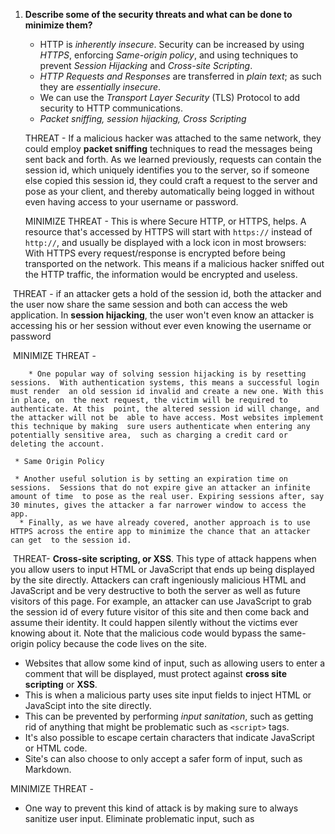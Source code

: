 

1. **Describe some of the security threats and what can be done to minimize them?**

   * HTTP is *inherently insecure*. Security can be increased by using *HTTPS*, enforcing *Same-origin policy*, and using techniques to prevent *Session Hijacking* and *Cross-site Scripting*.
   * *HTTP Requests and Responses* are transferred in *plain text*; as such they are *essentially insecure*.
   * We can use the *Transport Layer Security* (TLS) Protocol to add security to HTTP communications.
   * *Packet sniffing, session hijacking, Cross Scripting* 

   THREAT - If a malicious hacker was attached to the same network, they could employ **packet sniffing** techniques to read the messages being sent back and forth. As we  learned previously, requests can contain the session id, which uniquely  identifies you to the server, so if someone else copied this session id, they could craft a request to the server and pose as your client, and  thereby automatically being logged in without even having access to your username or password.

   MINIMIZE THREAT - This is where Secure HTTP, or HTTPS, helps. A resource that's accessed by HTTPS will start with `https://` instead of `http://`, and usually be displayed with a lock icon in most browsers: With HTTPS every request/response is encrypted before being transported  on the network. This means if a malicious hacker sniffed out the HTTP  traffic, the information would be encrypted and useless.



​		THREAT - if an attacker gets a hold of the session id, both the attacker and the  user now share the same session and both can access the web application. In **session hijacking**, the user won't even know an attacker is accessing his or her session without ever even knowing the username or password

​	   MINIMIZE THREAT - 

		* One popular way of solving session hijacking is by resetting sessions.  With authentication systems, this means a successful login must render  an old session id invalid and create a new one. With this in place, on  the next request, the victim will be required to authenticate. At this  point, the altered session id will change, and the attacker will not be  able to have access. Most websites implement this technique by making  sure users authenticate when entering any potentially sensitive area,  such as charging a credit card or deleting the account.
	
	 * Same Origin Policy 
	
	 * Another useful solution is by setting an expiration time on sessions.  Sessions that do not expire give an attacker an infinite amount of time  to pose as the real user. Expiring sessions after, say 30 minutes, gives the attacker a far narrower window to access the app.
	  * Finally, as we have already covered, another approach is to use HTTPS across the entire app to minimize the chance that an attacker can get  to the session id.
	
	    

​		THREAT- **Cross-site scripting, or XSS**. This type of attack  happens when you allow users to input HTML or JavaScript that ends up  being displayed by the site directly.  Attackers can craft ingeniously malicious HTML and JavaScript and be  very destructive to both the server as well as future visitors of this  page. For example, an attacker can use JavaScript to grab the session id of every future visitor of this site and then come back and assume  their identity. It could happen silently without the victims ever  knowing about it. Note that the malicious code would bypass the  same-origin policy because the code lives on the site.

- Websites that allow some kind of input, such as allowing users to enter a comment that will be displayed, must protect against **cross site scripting** or **XSS**.
- This is when a malicious party uses site input fields to inject HTML or JavaScipt into the site directly.
- This can be prevented by performing *input sanitation*, such as getting rid of anything that might be problematic such as `<script>` tags.
- It's also possible to escape certain characters that indicate JavaScript or HTML code.
- Site's can also choose to only accept a safer form of input, such as Markdown.

MINIMIZE THREAT - 

* One way to prevent this kind of attack is by making sure to always  sanitize user input. Eliminate problematic input, such as <script> tags, or disallowing HTML and JavaScript input altogether in favor of a safer format, like Markdown.
* The second way to guard against XSS is to escape all user input data  when displaying it. If you do need to allow users to input HTML and  JavaScript, then when you print it out, make sure to escape it so that  the browser does not interpret it as code.

 



2. **What is the Same Origin Policy? How it is used to mitigate certain security threats?**

The same-origin policy is an important concept that permits unrestricted interaction between resources originating from the same origin, but  restricts certain interactions between resources originating from  different origins. What we mean by *origin* here is the combination of a url's scheme, hostname, and port. So `http://mysite.com/doc1` would be considered to have the same origin as `http://mysite.com/doc2`, but a different origin to `https://mysite.com/doc2` (different scheme), `http://mysite.com:4000/doc2` (different port), and `http://anothersite.com/doc2` (different host).

Same-origin policy doesn't restrict *all* cross-origin requests.  Requests such as linking, redirects, or form submissions to different  origins are typically allowed. Also typically allowed is the embedding  of resources from other origins, such as scripts, css stylesheets,  images and other media, fonts, and iframes. What *is* typically restricted are cross-origin requests where resources are being accessed programmatically using APIs such as `XMLHttpRequest` or `fetch` (the details of which are beyond the scope of this book).   



3. **TLS HANDSHAKE STEPS**
   - The *TLS Handshake* is the process by which a client and a server *exchange encryption keys*.
   - The *TLS Handshake* must be performed before secure data exchange can begin; it involves *several round-trips of latency* and therefore has an *impact on performance*.

TLS assumes TCP is being used at the Transport layer, and the TLS Handshake takes place after the TCP Handshake. A step-by-step description of the TLS Handshake process might look something like this:

1. The TLS Handshake begins with a `ClientHello` message which is sent immediately after the TCP `ACK`. Among other things, this message contains the maximum version of the TLS protocol that the client can support, and a list of Cipher Suites that the client is able to use (we'll discuss Cipher Suites a little later on).
2. On receiving the `ClientHello` message, the server responds with a message of its own. This message includes a `ServerHello`, which sets the protocol version and Cipher Suite, as well as other related information. As part of this message the server also sends its certificate (which contains its public key), and a `ServerHelloDone` marker which indicates to the client that it has finished with this step of the handshake.
3. Once the client has received the `ServerHelloDone` marker, it will initiate the key exchange process. It's this key exchange process that ultimately enables both the client and server to securely obtain a copy of the symmetric encryption key that will be used for the bulk of the secure message transfer between the two parties. The exact process for generating the symmetric keys will vary depending on which key exchange algorithm was selected as part of the Cipher Suite (e.g. RSA, Diffie-Hellman, etc). You don't need to worry about the distinctions between these key exchange mechanisms, but as an example RSA works in the following way:
   - The client generates what's known as a 'pre-master secret', encrypts it using the server's public key, and sends it to the server.
   - The server will receive the encrypted 'pre-master secret' and decrypt it using its private key.
   - Both client and server will use the 'pre-master' secret, along with some other pre-agreed parameters, to generate the same symmetric key.
   - As part of the communication which includes the `ClientKeyExchange` message (e.g. the pre-master secret), the client also sends a `ChangeCipherSpec` flag, which tells the server that encrypted communications should now start using the symmetric keys. Additionally this communication includes a `Finished` flag to indicate that the client is now done with the TLS Handshake.
4. The server also sends a message with `ChangeCipherSpec` and `Finished` flags. The client and server can now begin secure communication using the symmetric key.



![Graphic illustrating the steps of TLS Handshake](https://da77jsbdz4r05.cloudfront.net/images/ls170/tls-encryption-tls-handshake.png)



As you can see, the TLS Handshake is a fairly complicated process. We certainly don't expect you to memorize every detail of the various steps involved. Instead, try to form a high-level mental model for how it works. Note also that the exact process will vary according to which version of TLS is used. The key points to remember about the TLS Handshake process is that it is used to:

- Agree which version of TLS to be used in establishing a secure connection.
- Agree on the various algorithms that will be included in the cipher suite.
- Enable the exchange of symmetric keys that will be used for message encryption.

Something you should be aware of is that one of the implications of this complexity is its impact on performance. The TLS handshake can add up to two round-trips of latency (depending on the TLS version) to the establishment of a connection between client and server prior to the point where any application data can be sent. This is on top of the initial round trip resulting from the TCP Handshake.



4. **What is symmetric key encryption? What is it used for?**

- Symmetric key encryption is an encrypted communication system in  which both the sender and receiver posses a shared encryption key.

- The advantages to this are that it facilitates two-way  communication. Both parties can use the shared key to encode, send, and  decode messages to and from the other.

- This disadvantage is that a symmetric system relies on the fact that no one else has access to the key in order for it to remain secure.

- This means that it requires a secure way for both paries to exchange keys before symmetric encryption can be established, and this is  difficult to do on the web.

- For this reason, it is used in *conjunction* with asymmetric key encryption, which facilitates a secure exchange of a shared key

  

5. **What is asymmetric key encryption? What is it used for?**

- Asymmetric Key Encryption is an encrypted communications system which uses two distinct keys: a public key and a private key.
- The public key is used to encrypt and send a secure message to the  recipient, who holds the private key, which is used to decode the  encrypted message.
- This only facilitates one way communication, in which only the party who holds the private key can receive and decode secure communications.
- However, because it works only one way, we can se asymmetric key  encryption as a means for hosts to exchange symmetric encryption keys  during the TLS handshake process.



6. **Describe SSL/TLS encryption process.**
   * *TLS encryption* allows us to *encode messages* so that they can only be read by those with an authorized means of decoding the message
   * TLS encryption uses a combination of *Symmetric Key Encryption* and *Asymmetric Key Encryption*. Encryption of the initial key exchange is performed asymmetrically, and subsequent communications are symmetrically encrypted.

HTTPS sends messages through a cryptographic protocol called [TLS](http://en.wikipedia.org/wiki/Transport_Layer_Security) for encryption. Earlier versions of HTTPS used `SSL`or Secure Sockets Layer until `TLS` was developed. These cryptographic protocols use certificates to  communicate with remote servers and exchange security keys before data  encryption happens. You can inspect these certificates by clicking on  the padlock icon that appears before the `https://`:

To securely send messages via HTTP we want both the request *and* the response to be encrypted in a such a way that they can only be decrypted by the intended recipient. The most efficient way to do this is via symmetric key cryptography. If we want to use symmetric keys however, we also need a way to securely exchange the symmetric key.



7. **Describe the pros and cons of TLS Handshake**

The way in which TLS (Transport Leyer Security) sets up an encrypted connection is via a process known as the TLS Handshake.  The clever thing about TLS is the way that it uses a combination of symmetric and asymmetric cryptography.  The clever thing about TLS is the way that it uses a combination of symmetric and asymmetric cryptography

​	Why? Cryptography- techniques to secure communication

  - encryption keys- you can only decipher the message with an encryption key that both sides agree on and copy/ we can now encrypt and decrypt
  - No one else can have the key! How can we exchange this key without anyone else getting it? We must encrypt the encryption key![Simple Alice and Bob graphic illustrating the mechanics of asymmetric key encryption](https://da77jsbdz4r05.cloudfront.net/images/ls170/tls-encryption-asymmetric.png)
  - Asymmetric Key Encryption- 
    - aka public key encyrption uses a pair of keys- a public key and a private key.
    - Unlike the symmetric system where the same key is used to encrypt and decrypt messages, in the asymmetric system the keys in the pair are non-identical: the public key is used to encrypt and the private key to decrypt.
    - The important thing to understand is that messages encrypted with the public key can *only* be decrypted with the private key. The public key is made openly available but the private key is kept in the sole possession of the message receiver.
    - An important thing to note here is that this encryption is primarily intended to work in one direction. Bob can send Alice messages encrypted with the public key which she can then decrypt with the private one. The same key pair would not be used in the other direction for secure communication, since anyone with access to the public key can decrypt the message.

![Simple Alice and Bob graphic illustrating the mechanics of asymmetric key encryption](https://da77jsbdz4r05.cloudfront.net/images/ls170/tls-encryption-asymmetric.png)

8. **Why do we need digital TLS/SSL certificates?**
   * *TLS authentication* is a means of *verifying the identity* of a participant in a message exchange.
   * TLS Authentication is implemented through the use of *Digital Certificates*.
   * Certificates are *signed* by a *Certificate Authority*, and work on the basis of a *Chain of Trust* which leads to one of a small group of highly trusted *Root CAs*.
   * The server's certificate is *sent* during the *TLS Handshake* process.

1. So we don't interact with a false website.

2. During the description of the TLS Handshake, we mentioned Cipher Suites a few times. So what exactly is a Cipher Suite?

   A *cipher* is a cryptographic algorithm; in other words they are sets of steps for performing encryption, decryption, and other related tasks. A *cipher suite* is a suite, or set, of ciphers.

   TLS uses different ciphers for different aspects of establishing and maintaining a secure connection. There are many algorithms which can be used for performing the key exchange process, as well as for carrying out authentication, symmetric key encryption, and checking message integrity.

   The algorithms for performing each of these tasks, when combined, form the *cipher suite*. The suite to be used is agreed as part of the TLS Handshake. As part of the `ClientHello` message, the client sends a list of algorithms it supports for each required task, and the server chooses from these according to which algorithms it also supports.

   - The server sends its certificate, which includes its *public* key.
   
   - The server creates a 'signature' in the form of some data encrypted with the server's *private* key.
   
   - The signature is transmitted in a message along with the original data from which the signature was created.
   
   - On receipt of the message, the client decrypts the signature using the server's public key and compares the decrypted data to the original version.
   
   - If the two versions match then the encrypted version could only have been created by a party in possession of the private key.
   
   - Following a process such as this we can identify that the server which provided the certificate during the initial part of the TLS Handshake as being in possession of the private key, and therefore the actual owner of the certificate.
     * There's still an issue here though. What's to stop a malicious third-party creating their own key pair and certificate identifying them as, say, a well-known bank? Just as it's possible to create a fake ID card in the real world, it's possible to create a fake digital certificate. How are we to know if a certificate is genuine or not? This is where Certificate Authorities come in.
     
       

9. **What is CA hierarchy and what is its role in providing secure message transfer?**

   1. So who exactly are these Certificate Authorities, and why should we trust them? There are different 'levels' of CA. An 'Intermediate CA' can be any company or body authorised by a 'Root CA' to issue certificates on its behalf. A widely-used Intermediate CA is Let's Encrypt, who provide free, automated certificates.

   2. Client software, such as browsers, store a list of these authorities along with their Root Certificates (which includes their public key). When receiving a certificate for checking, the browser can go up the chain to the Root Certificate stored in its list.

   3. The purpose of this chain-like structure is the level of security it provides. The private keys of the Root CAs are kept behind many layers of security in order to be kept as inaccessible as possible. As such they don't issue end-user certificates, but leave that up to the Intermediate CAs. Additionally, if the private key of an Intermediate CA somehow became compromised, the root CA can revoke the certificate for Intermediate, therefore invalidating all of the certificates down the chain from it, and simply issue a new one.

   

10. **What is Cipher Suites and what do we need it for?**
    * A *cipher suite* is the *agreed set of algorithms* used by the client and server during the secure message exchange.

During the description of the TLS Handshake, we mentioned Cipher Suites a few times. So what exactly is a Cipher Suite?

A *cipher* is a cryptographic algorithm; in other words they are sets of steps for performing encryption, decryption, and other related tasks. A *cipher suite* is a suite, or set, of ciphers.

TLS uses different ciphers for different aspects of establishing and maintaining a secure connection. There are many algorithms which can be used for performing the key exchange process, as well as for carrying out authentication, symmetric key encryption, and checking message integrity.

The algorithms for performing each of these tasks, when combined, form the *cipher suite*. The suite to be used is agreed as part of the TLS Handshake. As part of the `ClientHello` message, the client sends a list of algorithms it supports for each required task, and the server chooses from these according to which algorithms it also supports.



11. **How does TLS add a security layer to HTTP?**

* TLS used to be SSL 

* 3 important security services that are provided by TLS:

* Each of these services are important in their own right, but when combined they provide for very secure message exchange over what is essentially an unsecure channel. Let's look a bit more closely at the nature of these services.

  1. *Encryption*-
     1. a process of encoding a message so that it can only be read by those with an authorized means of decoding the message
     2. See TLS Handshake 

  1. *Authentification*-
     1. a process to verify the identity of a particular party in the message exchange
     2. TLS Authentication is implemented through the use of *Digital Certificates*.
     3. Certificates are *signed* by a *Certificate Authority*, and work on the basis of a *Chain of Trust* which leads to one of a small group of highly trusted *Root CAs*

  1. *Integrity*-

     * *TLS Integrity* provides a means of *checking* whether a message has been *altered or interfered with* in transit.
     * TLS Integrity is implemented through the use of a *Message Authentication Code* (MAC).

     1. a process to detect whether a message has been interfered with or faked
        1. The main field that interests us in terms of providing message integrity is the `MAC` (*Message Authentication Code*- similar to checksum) field. Note that, though they use the same acronym, the Message Authentication Code is completely unrelated to the MAC Address (media access control address) discussed in an earlier lesson. The intention of the `MAC` field in a TLS record is to add a layer of security by providing a means of checking that the message hasn't been altered or tampered with in transit.
           1. The sender will create what's called a *digest* of the data payload. This is effectively a small amount of data derived from the actual data that will be sent in the message. The digest is created using a specific hashing algorithm combined with a pre-agreed hash value. This hashing algorithm to be used and hash value will have been agreed as part of the TLS Handshake process when the Cipher Suite is negotiated.
           2. The sender will then encrypt the data payload using the symmetric key (as described earlier in the Encryption section), encapsulate it into a TLS record, and pass this record down to the Transport layer to be sent to the other party.
           3. Upon receipt of the message, the receiver will decrypt the data payload using the symmetric key. The receiver will then also create a digest of the payload using the same algorithm and hash value. If the two digests match, this confirms the integrity of the message.



12. **What is server-side infrastructure? What are its basic components?**

A *web server* is typically a server that responds to requests for static assets: files, images, css, javascript, etc. These requests  don't require any data processing, so can be handled by a simple web  server.

An *application server*, on the other hand, is typically where application or business logic resides, and is where more complicated  requests are handled. This is where your server-side code lives when  deployed.

The application server will often consult a persistent *data store*, like a relational database, to retrieve or create data. Data stores can also be simple files, key/value stores, document stores and many other  variations, as long as it can save data in some format for later  retrieval and processing.



13. **What is a server? What is its role?**

Yet taken together as unified concept, the server-side infrastructure in its entirety is the "server" to the client. The word "server" is  severely overloaded, so it's important to keep in mind what exactly  we're talking about at every turn.



14. **What are optimizations that developers can do in order to improve performance and minimize latency?**

    - Cache 

    - reduce TCP connections 

    - Browser Optimization 

    - Compression techniques

    - DNS Optimizations 



15. **DTLS** 
    - DTLS stands for Datagram Transport Layer Security.
    - It is a separate protocol based on TLS that is used with network connections that utilize UDP instead of TCP
    - Because TLS is interlinked with TCP and the TCP handshake, separate  protocols are needed to meet the security requirements of UDP.